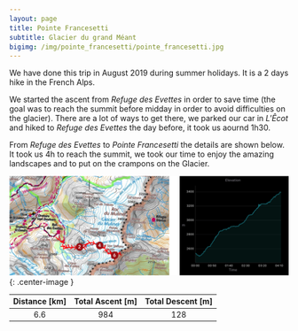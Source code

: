 ```yaml
---
layout: page
title: Pointe Francesetti
subtitle: Glacier du grand Méant
bigimg: /img/pointe_francesetti/pointe_francesetti.jpg
---
```


We have done this trip in August 2019 during summer holidays. It is a 2 days hike in the French Alps.

We started the ascent from *Refuge des Evettes* in order to save time (the goal was to reach the summit before midday in order to avoid difficulties on the glacier). There are a lot of ways to get there, we parked our car in *L'Êcot* and hiked to *Refuge des Evettes* the day before, it took us aournd 1h30.

From *Refuge des Evettes* to *Pointe Francesetti* the details are shown below. It took us 4h to reach the summit, we took our time to enjoy the amazing landscapes and to put on the crampons on the Glacier.

![Day1 map](../img/pointe_francesetti/map_and_elevation.png){: .center-image }

| Distance [km] | Total Ascent [m] | Total Descent [m] |
| :-------------: |:-------------:| :-----:|
| 6.6 | 984 | 128 |
